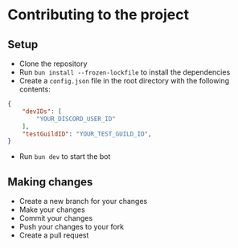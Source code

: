 # Contributing to the project

## Setup
* Clone the repository
* Run `bun install --frozen-lockfile` to install the dependencies
* Create a `config.json` file in the root directory with the following contents:
```json
{
    "devIDs": [
        "YOUR_DISCORD_USER_ID"
    ],
    "testGuildID": "YOUR_TEST_GUILD_ID",
}
```
* Run `bun dev` to start the bot

## Making changes
* Create a new branch for your changes
* Make your changes
* Commit your changes
* Push your changes to your fork
* Create a pull request